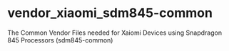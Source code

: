 # vendor_xiaomi_sdm845-common
The Common Vendor Files needed for Xaiomi Devices using Snapdragon 845 Processors (sdm845-common)
